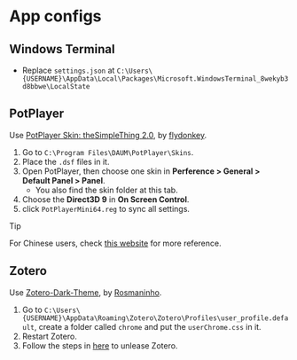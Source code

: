 # App configs

## Windows Terminal

- Replace `settings.json` at `C:\Users\{USERNAME}\AppData\Local\Packages\Microsoft.WindowsTerminal_8wekyb3d8bbwe\LocalState`

## PotPlayer

Use [PotPlayer Skin: theSimpleThing 2.0](https://www.deviantart.com/flydonkey/art/PotPlayer-Skin-theSimpleThing-2-0-444035536), by [flydonkey](https://www.deviantart.com/flydonkey).

1. Go to `C:\Program Files\DAUM\PotPlayer\Skins`.
2. Place the `.dsf` files in it.
3. Open PotPlayer, then choose one skin in **Perference > General > Default Panel > Panel**.
   - You also find the skin folder at this tab.
4. Choose the **Direct3D 9** in **On Screen Control**.
5. click `PotPlayerMini64.reg` to sync all settings.

> [!TIP]
> For Chinese users, check [this website](https://post.smzdm.com/p/av7k34qm/) for more reference.

## Zotero

Use [Zotero-Dark-Theme](https://github.com/Rosmaninho/Zotero-Dark-Theme), by [Rosmaninho](https://github.com/Rosmaninho).

1. Go to `C:\Users\{USERNAME}\AppData\Roaming\Zotero\Zotero\Profiles\user_profile.default`, create a folder called `chrome` and put the `userChrome.css` in it.
2. Restart Zotero.
3. Follow the steps in [here](url) to unlease Zotero.

